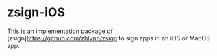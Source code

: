 # zsign-iOS
This is an implementation package of [zsign]https://github.com/zhlynn/zsign to sign apps in an iOS or MacOS app.
